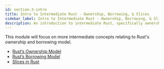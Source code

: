 ```yaml
---
id: section-3-intro
title: Intro to Intermediate Rust - Ownership, Borrowing, & Slices
sidebar_label: Intro to Intermediate Rust - Ownership, Borrowing, & Slices
description: An introduction to intermediate Rust, specifically ownership, borrowing, and slices.
---
```


This module will focus on more intermediate concepts relating to Rust's ownership and borrowing model.

- [Rust’s Ownership Model](./ownership.md)
- [Rust’s Borrowing Model](./borrowing.md)
- [Slices in Rust](./slices.md)
